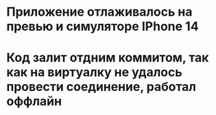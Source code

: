 # Приложение отлаживалось на превью и симуляторе IPhone 14

# Код залит отдним коммитом, так как на виртуалку не удалось провести соединение, работал оффлайн